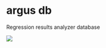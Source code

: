 # argus db
 Regression results analyzer database

 <img src="https://raw.github.com/keysight/argus/db/schema.svg">
